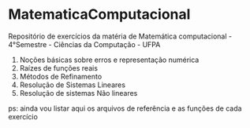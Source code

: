 # MatematicaComputacional
Repositório de exercícios da matéria de Matemática computacional - 4°Semestre - Ciências da Computação - UFPA

1. Noções básicas sobre erros e representação numérica
2. Raízes de funções reais
3. Métodos de Refinamento
4. Resolução de Sistemas Lineares
5. Resolução de sistemas Não lineares

ps: ainda vou listar aqui os arquivos de referência e as funções de cada exercício